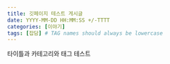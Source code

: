 ```yaml
---
title: 깃페이지 테스트 게시글
date: YYYY-MM-DD HH:MM:SS +/-TTTT
categories: [이야기]
tags: [잡담] # TAG names should always be lowercase
---
```


타이틀과 카테고리와 태그 테스트
